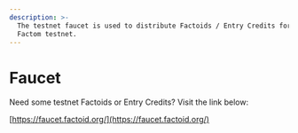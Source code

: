 ```yaml
---
description: >-
  The testnet faucet is used to distribute Factoids / Entry Credits for the
  Factom testnet.
---
```


# Faucet

Need some testnet Factoids or Entry Credits? Visit the link below:

[https://faucet.factoid.org/](https://faucet.factoid.org/)

